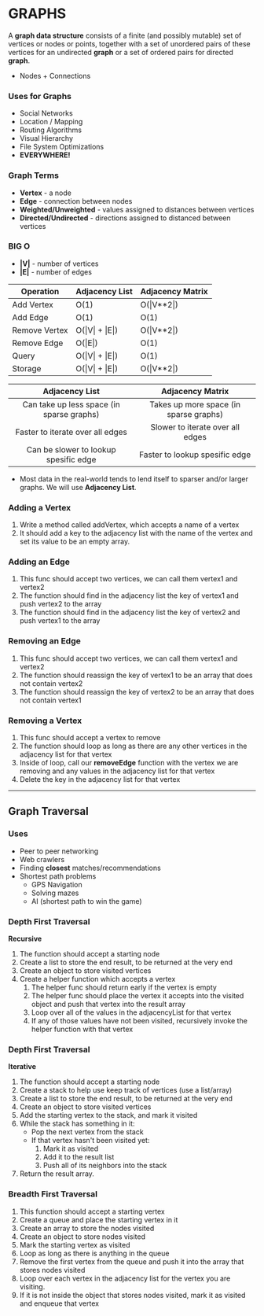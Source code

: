 # GRAPHS

A **graph data structure** consists of a finite (and possibly mutable) set of vertices or nodes or points, together with a set of unordered pairs of these vertices for an undirected **graph** or a set of ordered pairs for directed **graph**.

- Nodes + Connections

### Uses for Graphs
- Social Networks
- Location / Mapping
- Routing Algorithms
- Visual Hierarchy
- File System Optimizations
- **EVERYWHERE!**

### Graph Terms
- **Vertex** - a node
- **Edge** - connection between nodes
- **Weighted/Unweighted** - values assigned to distances between vertices
- **Directed/Undirected** - directions assigned to distanced between vertices

### BIG O
- **|V|** - number of vertices
- **|E|** - number of edges

|   Operation   | Adjacency List   | Adjacency Matrix |
|---------------|------------------|------------------|
| Add Vertex    |       O(1)       |    O(\|V**2\|)   |
|    Add Edge   |       O(1)       |       O(1)       |
| Remove Vertex | O(\|V\| + \|E\|) |    O(\|V**2\|)   |
|  Remove Edge  |     O(\|E\|)     |       O(1)       |
|     Query     | O(\|V\| + \|E\|) |       O(1)       |
|    Storage    | O(\|V\| + \|E\|) |    O(\|V**2\|)   |

|               Adjacency List              |            Adjacency Matrix            |
|:-----------------------------------------:|:--------------------------------------:|
| Can take up less space (in sparse graphs) | Takes up more space (in sparse graphs) |
|      Faster to iterate over all edges     |    Slower to iterate over all edges    |
|   Can be slower to lookup spesific edge   |     Faster to lookup spesific edge     |

- Most data in the real-world tends to lend itself to sparser and/or larger graphs. We will use **Adjacency List**.

### Adding a Vertex
1. Write a method called addVertex, which accepts a name of a vertex
2. It should add a key to the adjacency list with the name of the vertex and set its value to be an empty array.

### Adding an Edge
1. This func should accept two vertices, we can call them vertex1 and vertex2
2. The function should find in the adjacency list the key of vertex1 and push vertex2 to the array
3. The function should find in the adjacency list the key of vertex2 and push vertex1 to the array

### Removing an Edge
1. This func should accept two vertices, we can call them vertex1 and vertex2
2. The function should reassign the key of vertex1 to be an array that does not contain vertex2
3. The function should reassign the key of vertex2 to be an array that does not contain vertex1

### Removing a Vertex
1. This func should accept a vertex to remove
2. The function should loop as long as there are any other vertices in the adjacency list for that vertex
3. Inside of loop, call our **removeEdge** function with the vertex we are removing and any values in the adjacency list for that vertex
4. Delete the key in the adjacency list for that vertex

---

## Graph Traversal

### Uses
- Peer to peer networking
- Web crawlers
- Finding **closest** matches/recommendations
- Shortest path problems
    - GPS Navigation
    - Solving mazes
    - AI (shortest path to win the game)

### Depth First Traversal
**Recursive**
1. The function should accept a starting node
2. Create a list to store the end result, to be returned at the very end
3. Create an object to store visited vertices
4. Create a helper function which accepts a vertex
    1. The helper func should return early if the vertex is empty
    2. The helper func should place the vertex it accepts into the visited object and push that vertex into the result array
    3. Loop over all of the values in the adjacencyList for that vertex
    4. If any of those values have not been visited, recursively invoke the helper function with that vertex

### Depth First Traversal
**Iterative**
1. The function should accept a starting node
2. Create a stack to help use keep track of vertices (use a list/array)
3. Create a list to store the end result, to be returned at the very end
4. Create an object to store visited vertices
5. Add the starting vertex to the stack, and mark it visited
6. While the stack has something in it:
    - Pop the next vertex from the stack
    - If that vertex hasn't been visited yet:
        1. Mark it as visited
        2. Add it to the result list
        3. Push all of its neighbors into the stack
7. Return the result array.

### Breadth First Traversal
1. This function should accept a starting vertex
2. Create a queue and place the starting vertex in it
3. Create an array to store the nodes visited
4. Create an object to store nodes visited 
5. Mark the starting vertex as visited
6. Loop as long as there is anything in the queue
7. Remove the first vertex from the queue and push it into the array that stores nodes visited
8. Loop over each vertex in the adjacency list for the vertex you are visiting.
9. If it is not inside the object that stores nodes visited, mark it as visited and enqueue that vertex
